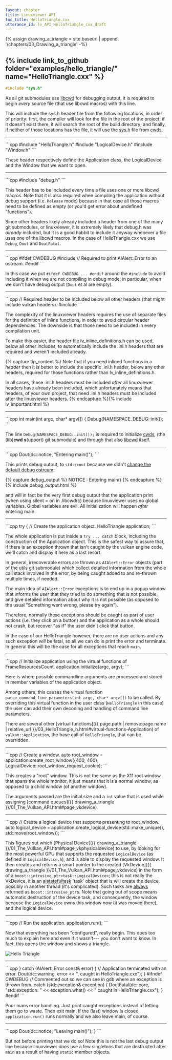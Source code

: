 ```yaml
---
layout: chapter
title: Linuxviewer API
toc_title: HelloTriangle.cxx
utterance_id: lv_API_HelloTriangle_cxx_draft
---
```

{% assign drawing_a_triangle = site.baseurl | append: '/chapters/03_Drawing_a_triangle' -%}

## {% include link_to_github folder="examples/hello_triangle/" name="HelloTriangle.cxx" %}

```cpp
#include "sys.h"
```

As all git submodules use [libcwd](http://carlowood.github.io/libcwd/index.html) for debugging output,
it is required to begin *every* source file (that use libcwd macros) with this line.

This will include the <span class="command">sys.h</span> header file from the following locations, in order of priority:
first, the compiler will look for the file in the root of the project; if it doesn't exist there, it will search
the root of the build directory; and finally, if neither of those locations has the file,
it will use the [<span class="command">sys.h</span>](https://github.com/CarloWood/cwds/blob/master/sys.h) file from
[<span class="command">cwds</span>](https://github.com/CarloWood/cwds).

<div class="extended-hr"><hr /></div>
```cpp
#include "HelloTriangle.h"
#include "LogicalDevice.h"
#include "Window.h"
```

These header respectively define the Application class, the LogicalDevice and the Window that we want to open.

<div class="extended-hr"><hr /></div>
```cpp
#include "debug.h"
```

This header has to be included every time a file uses one or more <span class="command">libcwd</span> macros.
Note that it is also required when compiling the application without debug support (i.e. `Release` mode)
because in that case all those macros need to be defined as empty (or you'd get error about undefined "functions").

Since other headers likely already included a header from one of the many git submodules, or linuxviewer,
it is extremely likely that <span class="command">debug.h</span> was *already* included, but it is a good
habbit to include it anyway whenever a file uses one of the <span class="command">libcwd</span> macros.
In the case of <span class="command">HelloTriangle.cxx</span> we use `Debug`, `Dout` and `DoutFatal`.

<div class="extended-hr"><hr /></div>
```cpp
#ifdef CWDEBUG
#include <utils/debug_ostream_operators.h> // Required to print AIAlert::Error to an ostream.
#endif
```

In this case we put `#ifdef CWDEBUG ... #endif` around the `#include`
to avoid including it when we are not compiling in debug mode; in particular, when we don't have
debug output (`Dout` et al are empty).

<div class="extended-hr"><hr /></div>
```cpp
// Required header to be included below all other headers (that might include vulkan headers).
#include <vulkan/lv_inline_definitions.h>
```

The complexity of the linuxviewer headers requires the use of separate files for the definition of inline functions,
in order to avoid circular header dependencies.
The downside is that those need to be included in every compilation unit.

To make this easier, the header file <span class="command">lv_inline_definitions.h</span> can be used,
below all other includes, to automatically include the <span class="command">.inl.h</span> headers
that are required and weren't included already.

{% capture tip_content %}
Note that if you need inlined functions in a *header* then it is better to include the specific
<span class="command">.inl.h</span> header, below any other headers, required for those functions
rather than <span class="command">lv_inline_definitions.h</span>.

In all cases, these <span class="command">.inl.h</span> headers must be included *after* all
linuxviewer headers have already been included, which unfortunately means that headers,
of your own project, that need <span class="command">.inl.h</span> headers must be
included after the linuxviewer headers.
{% endcapture %}{% include lv_important.html %}

<div class="extended-hr"><hr /></div>
```cpp
int main(int argc, char* argv[])
{
  Debug(NAMESPACE_DEBUG::init());
```

The line `Debug(NAMESPACE_DEBUG::init());` is required to initialize [cwds](https://github.com/CarloWood/cwds),
(the (lib)**cwd** **s**(upport) git submodule) and through that also
[<span class="command">libcwd</span>](http://carlowood.github.io/libcwd/index.html) itself.

<div class="extended-hr"><hr /></div>
```cpp
  Dout(dc::notice, "Entering main()");
```

This prints debug output, to `std::cout` because
we didn't [change the default debug ostream](http://carlowood.github.io/libcwd/reference-manual/group__group__destination.html):

{% capture debug_output %}
NOTICE        : Entering main()
{% endcapture %}{% include debug_output.html %}

and will in fact be the very first debug output that the application print
(when using <span class="command">silent = on</span> in <span class="command">.libcwdrc</span>)
because linuxviewer uses no global variables. Global variables are evil.
All initialization will happen *after* entering main.

<div class="extended-hr"><hr /></div>
```cpp
  try
  {
    // Create the application object.
    HelloTriangle application;
```

The whole application is put inside a `try ... catch` block, including
the construction of the Application object. This is the safest way to
assure that, if there is an exception thrown that isn't caught by the
vulkan engine code, we'll catch and display it here as a last resort.

In general, irrecoverable errors are thrown as `AIAlert::Error` objects
(part of the [utils](https://github.com/CarloWood/ai-utils) git submodule)
which collect detailed information from the whole call stack involved in
the error, by being caught added to and re-thrown multiple times, if needed.

The main idea of `AIAlert::Error` exceptions is to end up in a popup
window that informs the *user* that they tried to do something that
is not possible, and give detailed information about why it is not
possible (as opposed to the usual "Something went wrong, please try again").

Therefore, normally these exceptions should be caught as part of
user actions (i.e. they click on a button) and the application as a whole
should not crash, but recover "as if" the user didn't click that button.

In the case of our HelloTriangle however, there are no user actions and
any such exception *will* be fatal, so all we can do is print the error
and terminate. In general this will be the case for all exceptions that
reach `main`.

<div class="extended-hr"><hr /></div>
```cpp
    // Initialize application using the virtual functions of FrameResourcesCount.
    application.initialize(argc, argv);
```

Here is where possible commandline arguments are processed and stored
in member variables of the application object.

Among others, this causes the virtual function
`parse_command_line_parameters(int argc, char* argv[])` to be called.
By overriding this virtual function in the user class (`HelloTriangle` in this case)
the user can add their own decoding and handling of command line parameters.

There are several other
[virtual functions]({{ page.path | remove:page.name | relative_url }}/03_HelloTriangle_h.html#virtual-functions-Application)
of `vulkan::Application`, the base call of `HelloTriangle`, that can be overridden.

<div class="extended-hr"><hr /></div>
```cpp
    // Create a window.
    auto root_window = application.create_root_window<vulkan::WindowEvents, Window>({400, 400}, LogicalDevice::root_window_request_cookie);
```

This creates a "root" window. This is not the same as the X11 root window that spans
the whole monitor, it just means that it is a normal window, as opposed to a child window (of another window).

The arguments passed are the initial size and a `int` value that is used while assigning
[command queues]({{ drawing_a_triangle }}/01_The_Vulkan_API.html#page_vkdevice)

<div class="extended-hr"><hr /></div>
```cpp
    // Create a logical device that supports presenting to root_window.
    auto logical_device = application.create_logical_device(std::make_unique<LogicalDevice>(), std::move(root_window));
```

This figures out which [Physical Device]({{ drawing_a_triangle }}/01_The_Vulkan_API.html#page_vkphysicaldevice)
to use, by looking for the most powerful GPU that supports the requested `LogicalDevice` (as defined in `LogicalDevice.h`), and is
able to display the requested window. It then creates and returns a smart pointer to the created
[<span class="command">VkDevice</span>]({{ drawing_a_triangle }}/01_The_Vulkan_API.html#page_vkdevice)
in the form of a `boost::intrusive_ptr<task::LogicalDevice>`; this is not really the <span class="command">VkDevice</span>,
it is an [aistatefultask](https://github.com/CarloWood/ai-statefultask) 'task' object that is will create the device,
possibly in another thread (it's complicated). Such tasks are [always](http://carlowood.github.io/statefultask/lifecycle.html)
returned as `boost::intrusive_ptr`s. Note that going out of scope means automatic destruction of the device task, and consequently,
the window because the `LogicalDevice` owns this window now (it was moved there), and the logical device.

<div class="extended-hr"><hr /></div>
```cpp
    // Run the application.
    application.run();
```

Now that everything has been "configured", really begin.
This does too much to explain here and even if it wasn't--- you don't want to know.
In fact, this opens the window and shows a triangle.

<img src="{{ '/assets/LV_HelloTriangle.png' | relative_url }}" alt="Hello Triangle" id="img_hellotriangle_large" />

<div class="extended-hr"><hr /></div>
```cpp
  }
  catch (AIAlert::Error const& error)
  {
    // Application terminated with an error.
    Dout(dc::warning, error << ", caught in HelloTriangle.cxx");
  }
#ifndef CWDEBUG // Commented out so we can see in gdb where an exception is thrown from.
  catch (std::exception& exception)
  {
    DoutFatal(dc::core, "std::exception: " << exception.what() << " caught in HelloTriangle.cxx");
  }
#endif
```

Poor mans error handling. Just print caught exceptions instead of letting them go to waste. Then exit main.
If the (last) window is closed `application.run()` runs normally and we also leave main, of course.

<div class="extended-hr"><hr /></div>
```cpp
  Dout(dc::notice, "Leaving main()");
}
```

But not before printing that we do so! Note this is not the last debug output line because linuxviewer
*does* use a few singletons that are destructed after `main` as a result of having `static` member objects.
